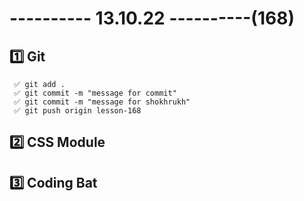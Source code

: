 # ---------- 13.10.22 ----------(168)

## 1️⃣ Git
     ✅ git add .
     ✅ git commit -m "message for commit"
     ✅ git commit -m "message for shokhrukh"
     ✅ git push origin lesson-168

## 2️⃣ CSS Module

## 3️⃣ Coding Bat

